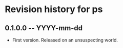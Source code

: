 # Revision history for ps

## 0.1.0.0 -- YYYY-mm-dd

* First version. Released on an unsuspecting world.
